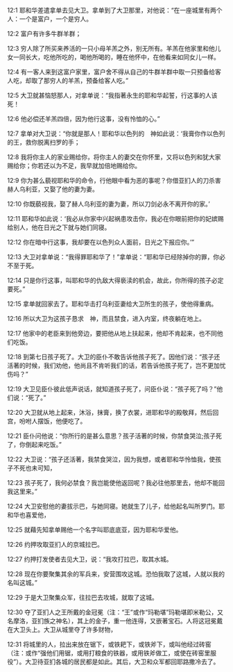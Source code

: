 <a id="1"></a>12:1  耶和华差遣拿单去见大卫。拿单到了大卫那里，对他说：“在一座城里有两个人：一个是富户，一个是穷人。  

<a id="2"></a>12:2  富户有许多牛群羊群；  

<a id="3"></a>12:3  穷人除了所买来养活的一只小母羊羔之外，别无所有。羊羔在他家里和他儿女一同长大，吃他所吃的，喝他所喝的，睡在他怀中，在他看来如同女儿一样。  

<a id="4"></a>12:4  有一客人来到这富户家里，富户舍不得从自己的牛群羊群中取一只预备给客人吃，却取了那穷人的羊羔，预备给客人吃。”  

<a id="5"></a>12:5  大卫就甚恼怒那人，对拿单说：“我指著永生的耶和华起誓，行这事的人该死！  

<a id="6"></a>12:6  他必偿还羊羔四倍，因为他行这事，没有怜恤的心。”  

<a id="7"></a>12:7  拿单对大卫说：“你就是那人！耶和华以色列的　神如此说：‘我膏你作以色列的王，救你脱离扫罗的手；  

<a id="8"></a>12:8  我将你主人的家业赐给你，将你主人的妻交在你怀里，又将以色列和犹大家赐给你；你若还以为不足，我早就加倍地赐给你。  

<a id="9"></a>12:9  你为甚么藐视耶和华的命令，行他眼中看为恶的事呢？你借亚扪人的刀杀害赫人乌利亚，又娶了他的妻为妻。  

<a id="10"></a>12:10  你既藐视我，娶了赫人乌利亚的妻为妻，所以刀剑必永不离开你的家。’  

<a id="11"></a>12:11  耶和华如此说：‘我必从你家中兴起祸患攻击你，我必在你眼前把你的妃嫔赐给别人，他在日光之下就与她们同寝。  

<a id="12"></a>12:12  你在暗中行这事，我却要在以色列众人面前，日光之下报应你。’”  

<a id="13"></a>12:13  大卫对拿单说：“我得罪耶和华了！”拿单说：“耶和华已经除掉你的罪，你必不至于死。  

<a id="14"></a>12:14  只是你行这事，叫耶和华的仇敌大得亵渎的机会，故此，你所得的孩子必定要死。”  

<a id="15"></a>12:15  拿单就回家去了。耶和华击打乌利亚妻给大卫所生的孩子，使他得重病。  

<a id="16"></a>12:16  所以大卫为这孩子恳求　神，而且禁食，进入内室，终夜躺在地上。  

<a id="17"></a>12:17  他家中的老臣来到他旁边，要把他从地上扶起来，他却不肯起来，也不同他们吃饭。  

<a id="18"></a>12:18  到第七日孩子死了。大卫的臣仆不敢告诉他孩子死了。因他们说：“孩子还活著的时候，我们劝他，他尚且不肯听我们的话，若告诉他孩子死了，岂不更加忧伤吗？”  

<a id="19"></a>12:19  大卫见臣仆彼此低声说话，就知道孩子死了，问臣仆说：“孩子死了吗？”他们说：“死了。”  

<a id="20"></a>12:20  大卫就从地上起来，沐浴，抹膏，换了衣裳，进耶和华的殿敬拜，然后回宫，吩咐人摆饭，他便吃了。  

<a id="21"></a>12:21  臣仆问他说：“你所行的是甚么意思？孩子活著的时候，你禁食哭泣;孩子死了，你倒起来吃饭。”  

<a id="22"></a>12:22  大卫说：“孩子还活著，我禁食哭泣，因为我想，或者耶和华怜恤我，使孩子不死也未可知，  

<a id="23"></a>12:23  孩子死了，我何必禁食？我岂能使他返回呢？我必往他那里去，他却不能回我这里来。”  

<a id="24"></a>12:24  大卫安慰他的妻拔示巴，与她同寝。她就生了儿子，给他起名叫所罗门。耶和华也喜爱他，  

<a id="25"></a>12:25  就藉先知拿单赐他一个名字叫耶底底亚，因为耶和华爱他。  

<a id="26"></a>12:26  约押攻取亚扪人的京城拉巴。  

<a id="27"></a>12:27  约押打发使者去见大卫，说：“我攻打拉巴，取其水城。  

<a id="28"></a>12:28  现在你要聚集其余的军兵来，安营围攻这城。恐怕我取了这城，人就以我的名叫这城。”  

<a id="29"></a>12:29  于是大卫聚集众军，往拉巴去攻城，就取了这城。  

<a id="30"></a>12:30  夺了亚扪人之王所戴的金冠冕（注：“王”或作“玛勒堪”玛勒堪即米勒公，又名摩洛，亚扪族之神名），其上的金子，重一他连得，又嵌著宝石。人将这冠冕戴在大卫头上。大卫从城里夺了许多财物，  

<a id="31"></a>12:31  将城里的人，拉出来放在锯下，或铁耙下，或铁斧下，或叫他经过砖窑（注：或作“强他们用锯，或用打粮食的铁器，或用铁斧做工，或使在砖窑里服役”）。大卫待亚扪各城的居民都是如此。其后，大卫和众军都回耶路撒冷去了。  
